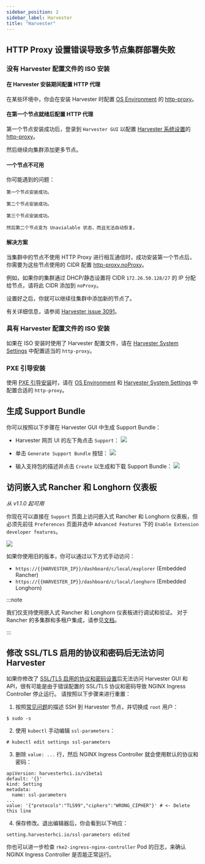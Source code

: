 ```yaml
---
sidebar_position: 2
sidebar_label: Harvester
title: "Harvester"
---
```


## HTTP Proxy 设置错误导致多节点集群部署失败

### 没有 Harvester 配置文件的 ISO 安装

#### 在 Harvester 安装期间配置 HTTP 代理

在某些环境中，你会在安装 Harvester 时配置 [OS Environment](../install/harvester-configuration.md#osenvironment) 的 [http-proxy](../airgap.md#在安装期间配置-http-代理)。

#### 在第一个节点就绪后配置 HTTP 代理

第一个节点安装成功后，登录到 `Harvester GUI` 以配置 [Harvester 系统设置](../install/harvester-configuration.md#system_settings)的 [http-proxy](../airgap.md#在-harvester-设置中配置-http-代理)。

然后继续向集群添加更多节点。

#### 一个节点不可用

你可能遇到的问题：

```
第一个节点安装成功。

第二个节点安装成功。

第三个节点安装成功。

然后第二个节点变为 Unavialable 状态，而且无法自动恢复。
```

#### 解决方案

当集群中的节点不使用 HTTP Proxy 进行相互通信时，成功安装第一个节点后，你需要为这些节点使用的 CIDR 配置 [http-proxy.noProxy](../airgap.md#在-harvester-设置中配置-http-代理)。

例如，如果你的集群通过 DHCP/静态设置将 CIDR `172.26.50.128/27` 的 IP 分配给节点，请将此 CIDR 添加到 `noProxy`。

设置好之后，你就可以继续往集群中添加新的节点了。

有关详细信息，请参阅 [Harvester issue 3091](https://github.com/harvester/harvester/issues/3091)。

### 具有 Harvester 配置文件的 ISO 安装

如果在 ISO 安装时使用了 Harvester 配置文件，请在 [Harvester System Settings](../install/harvester-configuration.md#system_settings) 中配置适当的 `http-proxy`。

### PXE 引导安装

使用 [PXE 引导安装](../install/pxe-boot-install.md)时，请在 [OS Environment](../install/harvester-configuration.md#osenvironment) 和 [Harvester System Settings](../install/harvester-configuration.md#system_settings) 中配置合适的 `http-proxy`。

## 生成 Support Bundle

你可以按照以下步骤在 Harvester GUI 中生成 Support Bundle：

- Harvester 网页 UI 的左下角点击 `Support`：
   ![](/img/v1.2/troubleshooting/harvester-sb-support-link.png)

- 单击 `Generate Support Bundle` 按钮：
   ![](/img/v1.2/troubleshooting/harvester-sb-support-button.png)

- 输入支持包的描述并点击 `Create` 以生成和下载 Support Bundle：
   ![](/img/v1.2/troubleshooting/harvester-sb-support-modal.png)

## 访问嵌入式 Rancher 和 Longhorn 仪表板

_从 v1.1.0 起可用_

你现在可以直接在 `Support` 页面上访问嵌入式 Rancher 和 Longhorn 仪表板，但必须先前往 `Preferences` 页面并选中 `Advanced Features` 下的 `Enable Extension developer features`。

![](/img/v1.2/troubleshooting/support-access-embedded-ui.png)

如果你使用旧的版本，你可以通过以下方式手动访问：
- `https://{{HARVESTER_IP}}/dashboard/c/local/explorer` (Embedded Rancher)
- `https://{{HARVESTER_IP}}/dashboard/c/local/longhorn` (Embedded Longhorn)


:::note

我们仅支持使用嵌入式 Rancher 和 Longhorn 仪表板进行调试和验证。
对于 Rancher 的多集群和多租户集成，请参见[文档](../rancher/rancher-integration.md)。

:::

## 修改 SSL/TLS 启用的协议和密码后无法访问 Harvester

如果你修改了 [SSL/TLS 启用的协议和密码设置](../advanced/settings.md#ssl-parameters)后无法访问 Harvester GUI 和 API，很有可能是由于错误配置的 SSL/TLS 协议和密码导致 NGINX Ingress Controller 停止运行。
请按照以下步骤来进行重置：

1. 按照[常见问题](../faq.md)的描述 SSH 到 Harvester 节点，并切换成 `root` 用户：
```
$ sudo -s
```
2. 使用 `kubectl` 手动编辑 `ssl-parameters`：
```
# kubectl edit settings ssl-parameters
```
3. 删除 `value: ...` 行，然后 NGINX Ingress Controller 就会使用默认的协议和密码：
```
apiVersion: harvesterhci.io/v1beta1
default: '{}'
kind: Setting
metadata:
  name: ssl-parameters
...
value: '{"protocols":"TLS99","ciphers":"WRONG_CIPHER"}' # <- Delete this line
```
4. 保存修改。退出编辑器后，你会看到以下响应：
```
setting.harvesterhci.io/ssl-parameters edited
```

你也可以进一步检查 `rke2-ingress-nginx-controller` Pod 的日志，来确认 NGINX Ingress Controller 是否能正常运行。
